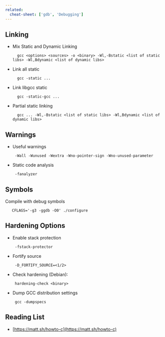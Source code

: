 ```yaml
---
related:
  cheat-sheet: ['gdb', 'Debugging']
---
```


## Linking

- Mix Static and Dynamic Linking

        gcc <options> <sources> -o <binary> -Wl,-Bstatic <list of static libs> -Wl,Bdynamic <list of dynamic libs>

- Link all static

        gcc -static ...

- Link libgcc static

        gcc -static-gcc ...

- Partial static linking
  
        gcc ... -Wl,-Bstatic <list of static libs> -Wl,Bdynamic <list of dynamic libs>

## Warnings

- Useful warnings

       -Wall -Wunused -Wextra -Wno-pointer-sign -Wno-unused-parameter

- Static code analysis

       -fanalyzer

## Symbols

Compile with debug symbols

       CFLAGS='-g3 -ggdb -O0' ./configure

## Hardening Options

- Enable stack protection

       -fstack-protector

- Fortify source

       -D_FORTIFY_SOURCE=<1/2>

- Check hardening (Debian):

       hardening-check <binary>

- Dump GCC distribution settings

       gcc -dumpspecs

## Reading List

- [https://matt.sh/howto-c](https://matt.sh/howto-c)
